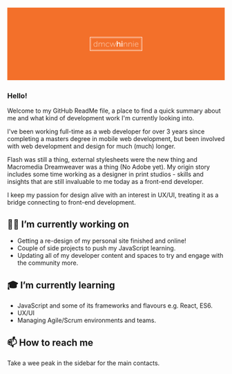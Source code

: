 ![dmcwhinnie logo](https://github.com/djmcwhinnie/djmcwhinnie/blob/master/assets/git-hub_hero-img.png)

### Hello!

Welcome to my GitHub ReadMe file, a place to find a quick summary about me and what kind of development work I'm currently looking into.

I've been working full-time as a web developer for over 3 years since completing a masters degree in mobile web development, but been involved with web development and design for much (much) longer.

Flash was still a thing, external stylesheets were the new thing and Macromedia Dreamweaver was a thing (No Adobe yet). My origin story includes some time working as a designer in print studios - skills and insights that are still invaluable to me today as a front-end developer.

I keep my passion for design alive with an interest in UX/UI, treating it as a bridge connecting to front-end development.

## 👨‍💻 I’m currently working on

- Getting a re-design of my personal site finished and online!
- Couple of side projects to push my JavaScript learning.
- Updating all of my developer content and spaces to try and engage with the community more.

## 🎓 I’m currently learning

- JavaScript and some of its frameworks and flavours e.g. React, ES6.
- UX/UI
- Managing Agile/Scrum environments and teams.

## 📫 How to reach me

Take a wee peak in the sidebar for the main contacts.
